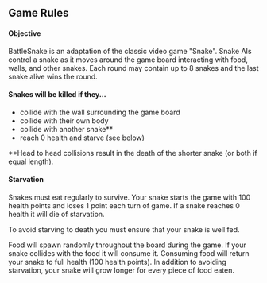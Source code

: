 ## Game Rules

#### Objective

BattleSnake is an adaptation of the classic video game "Snake". Snake AIs control a snake as it moves around the game board interacting with food, walls, and other snakes. Each round may contain up to 8 snakes and the last snake alive wins the round.


#### Snakes will be killed if they...

* collide with the wall surrounding the game board
* collide with their own body
* collide with another snake**
* reach 0 health and starve (see below)

\*\*Head to head collisions result in the death of the shorter snake (or both if equal length).


#### Starvation

Snakes must eat regularly to survive. Your snake starts the game with 100 health points and loses 1 point each turn of game. If a snake reaches 0 health it will die of starvation.

To avoid starving to death you must ensure that your snake is well fed.

Food will spawn randomly throughout the board during the game. If your snake collides with the food it will consume it. Consuming food will return your snake to full health (100 health points). In addition to avoiding starvation, your snake will grow longer for every piece of food eaten.
